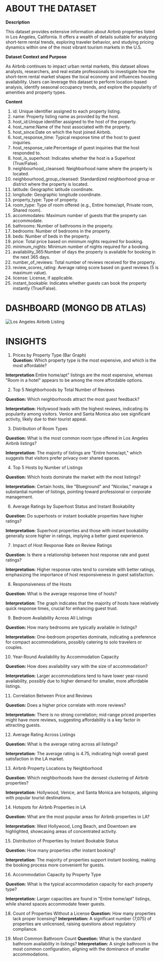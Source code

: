 # ABOUT THE DATASET 

**Description**

This dataset provides extensive information about Airbnb properties listed in Los Angeles, California. It offers a wealth of details suitable for analyzing short-term rental trends, exploring traveler behavior, and studying pricing dynamics within one of the most vibrant tourism markets in the U.S.

**Dataset Context and Purpose**

As Airbnb continues to impact urban rental markets, this dataset allows analysts, researchers, and real estate professionals to investigate how the short-term rental market shapes the local economy and influences housing availability. Users can leverage this dataset to perform location-based analysis, identify seasonal occupancy trends, and explore the popularity of amenities and property types.

**Content**

1. id: Unique identifier assigned to each property listing.
2. name: Property listing name as provided by the host.
3. host_id:Unique identifier assigned to the host of the property.
4. host_name:Name of the host associated with the property.
5. host_since:Date on which the host joined Airbnb.
6. host_response_time: Typical response time of the host to guest inquiries.
7. host_response_rate:Percentage of guest inquiries that the host responded to.
8. host_is_superhost: Indicates whether the host is a Superhost (True/False).
9. neighbourhood_cleansed: Neighborhood name where the property is located.
10. neighbourhood_group_cleansed: Standardized neighborhood group or district where the property is located.
11. latitude: Geographic latitude coordinate.
12. longitude: Geographic longitude coordinate.
13. property_type: Type of property.
14. room_type: Type of room offered (e.g., Entire home/apt, Private room, Shared room).
15. accommodates: Maximum number of guests that the property can accommodate.
16. bathrooms: Number of bathrooms in the property.
17. bedrooms: Number of bedrooms in the property.
18. beds: Number of beds in the property.
19. price: Total price based on minimum nights required for booking.
20. minimum_nights: Minimum number of nights required for a booking.
21. availability_365:Number of days the property is available for booking in the next 365 days.
22. number_of_reviews: Total number of reviews received for the property.
23. review_scores_rating: Average rating score based on guest reviews (5 is maximum value).
24. license: License, if applicable.
25. instant_bookable: Indicates whether guests can book the property instantly (True/False).

# DASHBOARD (MONGO DB ATLAS)
![Los Angeles Airbnb Listing](https://github.com/user-attachments/assets/a34b9105-d8de-455c-a19c-42758efa7cc3)

# INSIGHTS 

1. Prices by Property Type (Bar Graph)   
**Question:** Which property type is the most expensive, and which is the most affordable?

**Interpretation** Entire home/apt" listings are the most expensive, whereas "Room in a hotel" appears to be among the more affordable options.

2. Top 5 Neighborhoods by Total Number of Reviews
   
**Question:** Which neighborhoods attract the most guest feedback?

**Interpretation:** Hollywood leads with the highest reviews, indicating its popularity among visitors. Venice and Santa Monica also see significant activity, likely due to their tourist appeal.

3. Distribution of Room Types
   
**Question:** What is the most common room type offered in Los Angeles Airbnb listings?

**Interpretation:** The majority of listings are "Entire home/apt," which suggests that visitors prefer privacy over shared spaces.

4. Top 5 Hosts by Number of Listings
   
**Question:** Which hosts dominate the market with the most listings?

**Interpretation:** Certain hosts, like "Blueground" and "Nicolas," manage a substantial number of listings, pointing toward professional or corporate management.

6. Average Ratings by Superhost Status and Instant Bookability
   
**Question:** Do superhosts or instant bookable properties have higher ratings?

**Interpretation:** Superhost properties and those with instant bookability generally score higher in ratings, implying a better guest experience.

7. Impact of Host Response Rate on Review Ratings

**Question:** Is there a relationship between host response rate and guest ratings?

**Interpretation:** Higher response rates tend to correlate with better ratings, emphasizing the importance of host responsiveness in guest satisfaction.

8. Responsiveness of the Hosts

**Question:** What is the average response time of hosts?

**Interpretation:** The graph indicates that the majority of hosts have relatively quick response times, crucial for enhancing guest trust.

9. Bedroom Availability Across All Listings
    
**Question:** How many bedrooms are typically available in listings?

**Interpretation:** One-bedroom properties dominate, indicating a preference for compact accommodations, possibly catering to solo travelers or couples.

10. Year-Round Availability by Accommodation Capacity

**Question:** How does availability vary with the size of accommodation?

**Interpretation:** Larger accommodations tend to have lower year-round availability, possibly due to higher demand for smaller, more affordable listings.

11. Correlation Between Price and Reviews
    
**Question:** Does a higher price correlate with more reviews?

**Interpretation:** There is no strong correlation; mid-range priced properties might have more reviews, suggesting affordability is a key factor in attracting guests.

12. Average Rating Across Listings
    
**Question:** What is the average rating across all listings?

**Interpretation:** The average rating is 4.75, indicating high overall guest satisfaction in the LA market.

13. Airbnb Property Locations by Neighborhood
    
**Question:** Which neighborhoods have the densest clustering of Airbnb properties?

**Interpretation:** Hollywood, Venice, and Santa Monica are hotspots, aligning with popular tourist destinations.

14. Hotspots for Airbnb Properties in LA
    
**Question:** What are the most popular areas for Airbnb properties in LA?

**Interpretation:** West Hollywood, Long Beach, and Downtown are highlighted, showcasing areas of concentrated activity.

15. Distribution of Properties by Instant Bookable Status
    
**Question:** How many properties offer instant booking?

**Interpretation:** The majority of properties support instant booking, making the booking process more convenient for guests.

16. Accommodation Capacity by Property Type
    
**Question:** What is the typical accommodation capacity for each property type?

**Interpretation:** Larger capacities are found in "Entire home/apt" listings, while shared spaces accommodate fewer guests.

18. Count of Properties Without a License
**Question:** How many properties lack proper licensing?
**Interpretation:** A significant number (7,075) of properties are unlicensed, raising questions about regulatory compliance.

19. Most Common Bathroom Count
**Question:** What is the standard bathroom availability in listings?
**Interpretation:** A single bathroom is the most common configuration, aligning with the dominance of smaller accommodations.






